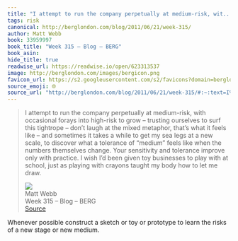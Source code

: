 ```yaml
---
title: "I attempt to run the company perpetually at medium-risk, wit..."
tags: risk
canonical: http://berglondon.com/blog/2011/06/21/week-315/
author: Matt Webb
book: 33959997
book_title: "Week 315 – Blog – BERG"
book_asin: 
hide_title: true
readwise_url: https://readwise.io/open/623313537
image: http://berglondon.com/images/bergicon.png
favicon_url: https://s2.googleusercontent.com/s2/favicons?domain=berglondon.com
source_emoji: 🌐
source_url: "http://berglondon.com/blog/2011/06/21/week-315/#:~:text=I%20attempt%20to,let%20me%20draw."
---
```


> I attempt to run the company perpetually at medium-risk, with occasional forays into high-risk to grow – trusting ourselves to surf this tightrope – don’t laugh at the mixed metaphor, that’s what it feels like – and sometimes it takes a while to get my sea legs at a new scale, to discover what a tolerance of “medium” feels like when the numbers themselves change. Your sensitivity and tolerance improve only with practice. I wish I’d been given toy businesses to play with at school, just as playing with crayons taught my body how to let me draw.
> <div class="quoteback-footer"><div class="quoteback-avatar"><img class="mini-favicon" src="https://s2.googleusercontent.com/s2/favicons?domain=berglondon.com"></div><div class="quoteback-metadata"><div class="metadata-inner"><span style="display:none">FROM:</span><div aria-label="Matt Webb" class="quoteback-author"> Matt Webb</div><div aria-label="Week 315 – Blog – BERG" class="quoteback-title"> Week 315 – Blog – BERG</div></div></div><div class="quoteback-backlink"><a target="_blank" aria-label="go to the full text of this quotation" rel="noopener" href="http://berglondon.com/blog/2011/06/21/week-315/#:~:text=I%20attempt%20to,let%20me%20draw." class="quoteback-arrow"> Source</a></div></div>

Whenever possible construct a sketch or toy or prototype to learn the risks of a new stage or new medium. 